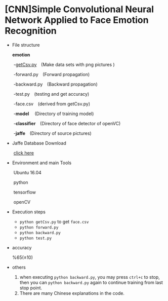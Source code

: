 # [CNN]Simple Convolutional Neural Network Applied to Face Emotion Recognition

+ File structure

  **emotion**

  ​	-[getCsv.py](./getCsv.py)&emsp;(Make data sets with png pictures )

  ​	-forward.py&emsp;(Forward propagation)

  ​	-backward.py&emsp;(Backward propagation)

  ​	-test.py&emsp;(testing and get accuracy)

  ​	-face.csv&emsp;(derived from getCsv.py)

  ​	-**model**&emsp; (Directory of training model)

  ​	-**classifier**&emsp;(Directory of face detector of openVC)

  ​	-**jaffe**&emsp;(Directory of source pictures)

+ Jaffe Database Download

  ​	[click here](http://www.kasrl.org/jaffe.html)

+ Environment and main Tools

  ​	Ubuntu 16.04

  ​	python

  ​	tensorflow

  ​	openCV

+ Execution steps

  + `python getCsv.py` to get `face.csv`
  + `python forward.py `
  + `python backward.py`
  + `python test.py`

+ accuracy

  %65(±10)

+ others

  1. when executing `python backward.py`, you may press `ctrl+c` to stop, then you can `python backward.py` again to continue training from last stop point.
  2. There are many Chinese explanations in the code.
